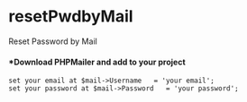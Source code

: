 # resetPwdbyMail
Reset Password by Mail

#### *Download PHPMailer and add to your project
```
set your email at $mail->Username   = 'your email'; 
set your password at $mail->Password   = 'your password'; 
```
